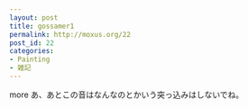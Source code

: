 ```yaml
---
layout: post
title: gossamer1
permalink: http://moxus.org/22
post_id: 22
categories: 
- Painting
- 雑記
---
```


more
あ、あとこの音はなんなのとかいう突っ込みはしないでね。